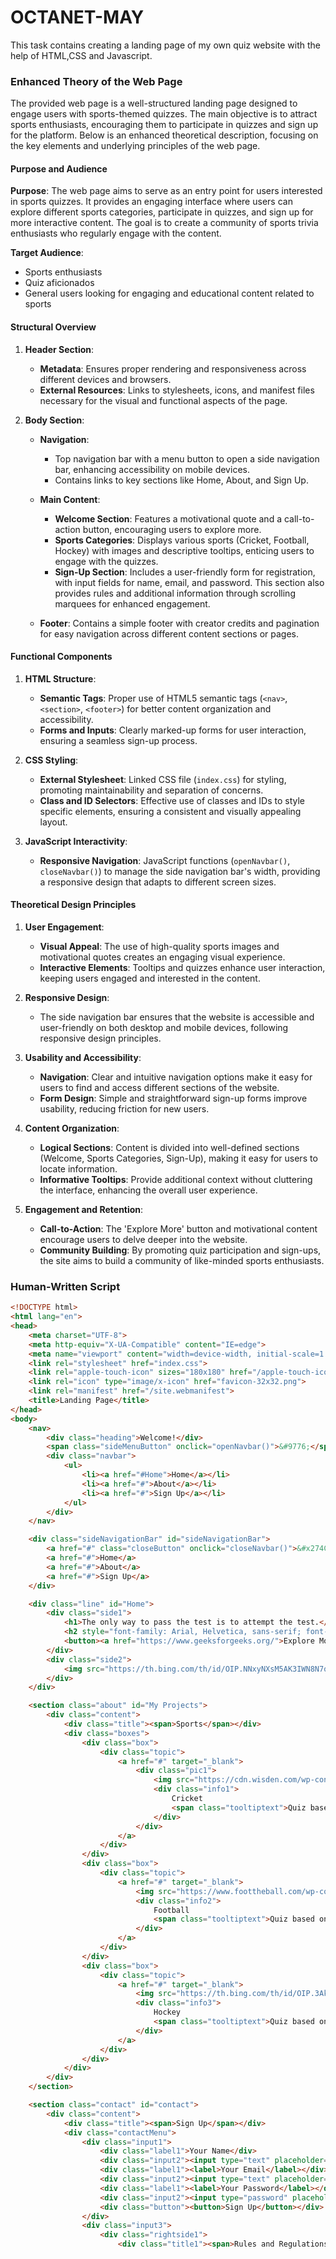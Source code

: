 # OCTANET-MAY
This task contains creating a landing page of my own quiz website with the help of HTML,CSS and Javascript.
### Enhanced Theory of the Web Page

The provided web page is a well-structured landing page designed to engage users with sports-themed quizzes. The main objective is to attract sports enthusiasts, encouraging them to participate in quizzes and sign up for the platform. Below is an enhanced theoretical description, focusing on the key elements and underlying principles of the web page.

#### Purpose and Audience

**Purpose**:
The web page aims to serve as an entry point for users interested in sports quizzes. It provides an engaging interface where users can explore different sports categories, participate in quizzes, and sign up for more interactive content. The goal is to create a community of sports trivia enthusiasts who regularly engage with the content.

**Target Audience**:
- Sports enthusiasts
- Quiz aficionados
- General users looking for engaging and educational content related to sports

#### Structural Overview

1. **Header Section**:
    - **Metadata**: Ensures proper rendering and responsiveness across different devices and browsers.
    - **External Resources**: Links to stylesheets, icons, and manifest files necessary for the visual and functional aspects of the page.

2. **Body Section**:
    - **Navigation**: 
        - Top navigation bar with a menu button to open a side navigation bar, enhancing accessibility on mobile devices.
        - Contains links to key sections like Home, About, and Sign Up.

    - **Main Content**: 
        - **Welcome Section**: Features a motivational quote and a call-to-action button, encouraging users to explore more.
        - **Sports Categories**: Displays various sports (Cricket, Football, Hockey) with images and descriptive tooltips, enticing users to engage with the quizzes.
        - **Sign-Up Section**: Includes a user-friendly form for registration, with input fields for name, email, and password. This section also provides rules and additional information through scrolling marquees for enhanced engagement.

    - **Footer**: Contains a simple footer with creator credits and pagination for easy navigation across different content sections or pages.

#### Functional Components

1. **HTML Structure**:
    - **Semantic Tags**: Proper use of HTML5 semantic tags (`<nav>`, `<section>`, `<footer>`) for better content organization and accessibility.
    - **Forms and Inputs**: Clearly marked-up forms for user interaction, ensuring a seamless sign-up process.

2. **CSS Styling**:
    - **External Stylesheet**: Linked CSS file (`index.css`) for styling, promoting maintainability and separation of concerns.
    - **Class and ID Selectors**: Effective use of classes and IDs to style specific elements, ensuring a consistent and visually appealing layout.

3. **JavaScript Interactivity**:
    - **Responsive Navigation**: JavaScript functions (`openNavbar()`, `closeNavbar()`) to manage the side navigation bar's width, providing a responsive design that adapts to different screen sizes.

#### Theoretical Design Principles

1. **User Engagement**:
    - **Visual Appeal**: The use of high-quality sports images and motivational quotes creates an engaging visual experience.
    - **Interactive Elements**: Tooltips and quizzes enhance user interaction, keeping users engaged and interested in the content.

2. **Responsive Design**:
    - The side navigation bar ensures that the website is accessible and user-friendly on both desktop and mobile devices, following responsive design principles.

3. **Usability and Accessibility**:
    - **Navigation**: Clear and intuitive navigation options make it easy for users to find and access different sections of the website.
    - **Form Design**: Simple and straightforward sign-up forms improve usability, reducing friction for new users.

4. **Content Organization**:
    - **Logical Sections**: Content is divided into well-defined sections (Welcome, Sports Categories, Sign-Up), making it easy for users to locate information.
    - **Informative Tooltips**: Provide additional context without cluttering the interface, enhancing the overall user experience.

5. **Engagement and Retention**:
    - **Call-to-Action**: The 'Explore More' button and motivational content encourage users to delve deeper into the website.
    - **Community Building**: By promoting quiz participation and sign-ups, the site aims to build a community of like-minded sports enthusiasts.

### Human-Written Script

```html
<!DOCTYPE html>
<html lang="en">
<head>
    <meta charset="UTF-8">
    <meta http-equiv="X-UA-Compatible" content="IE=edge">
    <meta name="viewport" content="width=device-width, initial-scale=1.0">
    <link rel="stylesheet" href="index.css">
    <link rel="apple-touch-icon" sizes="180x180" href="/apple-touch-icon.png">
    <link rel="icon" type="image/x-icon" href="favicon-32x32.png">
    <link rel="manifest" href="/site.webmanifest">
    <title>Landing Page</title>
</head>
<body>
    <nav>
        <div class="heading">Welcome!</div>
        <span class="sideMenuButton" onclick="openNavbar()">&#9776;</span>
        <div class="navbar">
            <ul>
                <li><a href="#Home">Home</a></li>
                <li><a href="#">About</a></li>
                <li><a href="#">Sign Up</a></li>
            </ul>
        </div>
    </nav>

    <div class="sideNavigationBar" id="sideNavigationBar">
        <a href="#" class="closeButton" onclick="closeNavbar()">&#x274C;</a>
        <a href="#">Home</a>
        <a href="#">About</a>
        <a href="#">Sign Up</a>
    </div>

    <div class="line" id="Home">
        <div class="side1">
            <h1>The only way to pass the test is to attempt the test.</h1>
            <h2 style="font-family: Arial, Helvetica, sans-serif; font-size: 25px; text-align: end;">-Mario Morgan</h2>
            <button><a href="https://www.geeksforgeeks.org/">Explore More</a></button>
        </div>
        <div class="side2">
            <img src="https://th.bing.com/th/id/OIP.NNxyNXsM5AK3IWN8N7qsNAHaEK?rs=1&pid=ImgDetMain" alt="Main Image">
        </div>
    </div>

    <section class="about" id="My Projects">
        <div class="content">
            <div class="title"><span>Sports</span></div>
            <div class="boxes">
                <div class="box">
                    <div class="topic">
                        <a href="#" target="_blank">
                            <div class="pic1">
                                <img src="https://cdn.wisden.com/wp-content/uploads/2020/05/GettyImages-143951451-e1590474501805-980x530.jpg" height="220px" width="225px" alt="Cricket Image">
                                <div class="info1">
                                    Cricket
                                    <span class="tooltiptext">Quiz based on the <b>Hockey events</b> starting from <u style="color:white;">1973's.</u></span>
                                </div>
                            </div>
                        </a>
                    </div>
                </div>
                <div class="box">
                    <div class="topic">
                        <a href="#" target="_blank">
                            <img src="https://www.foottheball.com/wp-content/uploads/2017/11/ronaldo-messi.jpg" height="220px" width="225px" alt="Football Image">
                            <div class="info2">
                                Football
                                <span class="tooltiptext">Quiz based on the <b>Football events</b> starting from <u style="color:white;">1980's.</u></span>
                            </div>
                        </a>
                    </div>
                </div>
                <div class="box">
                    <div class="topic">
                        <a href="#" target="_blank">
                            <img src="https://th.bing.com/th/id/OIP.3Ak9ecp4kcqxvNDcvSNcnwAAAA?rs=1&pid=ImgDetMain" height="220px" width="225px" alt="Hockey Image">
                            <div class="info3">
                                Hockey
                                <span class="tooltiptext">Quiz based on the <b>Hockey events</b> starting from <u style="color:white;">2000's.</u></span>
                            </div>
                        </a>
                    </div>
                </div>
            </div>
        </div>
    </section>

    <section class="contact" id="contact">
        <div class="content">
            <div class="title"><span>Sign Up</span></div>
            <div class="contactMenu">
                <div class="input1">
                    <div class="label1">Your Name</div>
                    <div class="input2"><input type="text" placeholder="Enter your Name here"></div>
                    <div class="label1"><label>Your Email</label></div>
                    <div class="input2"><input type="text" placeholder="Enter your Email here"></div>
                    <div class="label1"><label>Your Password</label></div>
                    <div class="input2"><input type="password" placeholder="Enter your Password here"></div>
                    <div class="button"><button>Sign Up</button></div>
                </div>
                <div class="input3">
                    <div class="rightside1">
                        <div class="title1"><span>Rules and Regulations:</span></div>
